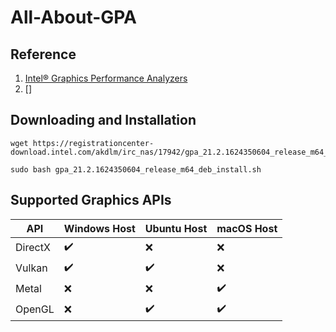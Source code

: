 # All-About-GPA

## Reference

1. [Intel® Graphics Performance Analyzers](https://software.intel.com/content/www/us/en/develop/tools/graphics-performance-analyzers.html)
2. []
## Downloading and Installation

```
wget https://registrationcenter-download.intel.com/akdlm/irc_nas/17942/gpa_21.2.1624350604_release_m64_deb_install.sh

sudo bash gpa_21.2.1624350604_release_m64_deb_install.sh
```

## Supported Graphics APIs

| API         | Windows Host       | Ubuntu Host | macOS Host |
| ----------- |  -----------       | ----------- | -----------|
| DirectX     | :heavy_check_mark: | :x:                | :x:                |
| Vulkan      | :heavy_check_mark: | :heavy_check_mark: | :x:                |
| Metal       | :x:                | :x:                | :heavy_check_mark: |
| OpenGL      | :x:                | :heavy_check_mark: | :heavy_check_mark: |
